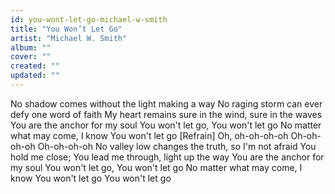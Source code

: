 ```yaml
---
id: you-wont-let-go-michael-w-smith
title: "You Won’t Let Go"
artist: "Michael W. Smith"
album: ""
cover: ""
created: ""
updated: ""
---
```


No shadow comes without the light making a way
No raging storm can ever defy one word of faith
My heart remains sure in the wind, sure in the waves
You are the anchor for my soul
You won't let go, You won't let go
No matter what may come, I know
You won't let go
[Refrain]
Oh, oh-oh-oh-oh
Oh-oh-oh-oh
Oh-oh-oh-oh
No valley low changes the truth, so I'm not afraid
You hold me close; You lead me through, light up the way
You are the anchor for my soul
You won't let go, You won't let go
No matter what may come, I know
You won't let go
You won't let go